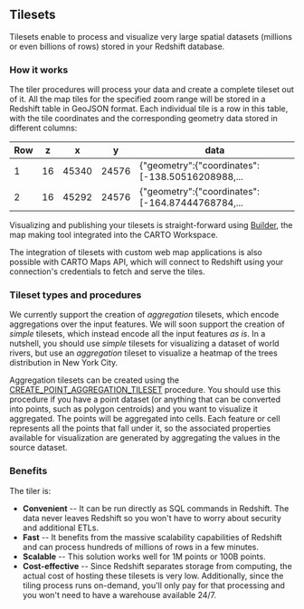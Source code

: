 ## Tilesets

Tilesets enable to process and visualize very large spatial datasets (millions or even billions of rows) stored in your Redshift database.

### How it works

The tiler procedures will process your data and create a complete tileset out of it. All the map tiles for the specified zoom range will be stored in a Redshift table in GeoJSON format. Each individual tile is a row in this table, with the tile coordinates and the corresponding geometry data stored in different columns:

| Row | z | x | y | data |
|-----|---|---|---|-----------------|
| 1   | 16 | 45340 | 24576 | {"geometry":{"coordinates":[-138.50516208988,... |
| 2   | 16 | 45292 | 24576 | {"geometry":{"coordinates":[-164.87444768784,... |

Visualizing and publishing your tilesets is straight-forward using [Builder](/carto-user-manual/maps/add-source/#add-source-from-a-connection), the map making tool integrated into the CARTO Workspace.

The integration of tilesets with custom web map applications is also possible with CARTO Maps API, which will connect to Redshift using your connection's credentials to fetch and serve the tiles.


### Tileset types and procedures

We currently support the creation of *aggregation* tilesets, which encode aggregations over the input features. We will soon support the creation of *simple* tilesets, which instead encode all the input features _as is_. In a nutshell, you should use _simple_ tilesets for visualizing a dataset of world rivers, but use an _aggregation_ tileset to visualize a heatmap of the trees distribution in New York City. 

Aggregation tilesets can be created using the [CREATE_POINT_AGGREGATION_TILESET](../../sql-reference/tiler/#create_point_aggregation_tileset) procedure. You should use this procedure if you have a point dataset (or anything that can be converted into points, such as polygon centroids) and you want to visualize it aggregated. The points will be aggregated into cells. Each feature or cell represents all the points that fall under it, so the associated properties available for visualization are generated by aggregating the values in the source dataset.

### Benefits

The tiler is:

* **Convenient** -- It can be run directly as SQL commands in Redshift. The data never leaves Redshift so you won't have to worry about security and additional ETLs.
* **Fast** -- It benefits from the massive scalability capabilities of Redshift and can process hundreds of millions of rows in a few minutes.
* **Scalable** -- This solution works well for 1M points or 100B points.
* **Cost-effective** -- Since Redshift separates storage from computing, the actual cost of hosting these tilesets is very low. Additionally, since the tiling process runs on-demand, you'll only pay for that processing and you won't need to have a warehouse available 24/7.
